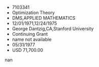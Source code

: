 
* 7103341
* Optimization Theory
* DMS,APPLIED MATHEMATICS
* 12/01/1971,12/24/1975
* George Dantzig,CA,Stanford University
* Continuing Grant
*   name not available
* 05/31/1977
* USD 71,700.00

nan
